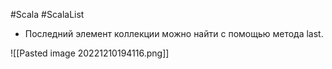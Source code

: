 #Scala #ScalaList 
* Последний элемент коллекции можно найти с помощью метода last.

![[Pasted image 20221210194116.png]]
